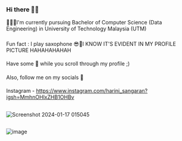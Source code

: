 ### Hi there 👋🏽

👩🏽‍🎓I'm currently pursuing Bachelor of Computer Science (Data Engineering) in University of Technology Malaysia (UTM)
#####
Fun fact : I play saxophone 😎🎷I KNOW IT'S EVIDENT IN MY PROFILE PICTURE HAHAHAHAHAH
####
Have some 🍿 while you scroll through my profile ;)
####
Also, follow me on my socials 🦉
####
Instagram - https://www.instagram.com/harini_sangaran?igsh=MmhnOHlxZHB1OHBv
##
![Screenshot 2024-01-17 015045](https://github.com/harinisangaran/E-Portfolio-TIS-02_2023/assets/147630493/aeaa0d67-d6c5-4a8a-be38-2c4a1a8f29d4)
##
![image](https://github.com/harinisangaran/E-Portfolio-TIS-02_2023/assets/147630493/240f6b40-7948-45ca-9ea8-b4156d1e48ad)

<!--
**harinisangaran/harinisangaran** is a ✨ _special_ ✨ repository because its `README.md` (this file) appears on your GitHub profile.

Here are some ideas to get you started:

- 🔭 I’m currently working on ...
- 🌱 I’m currently learning ...
- 👯 I’m looking to collaborate on ...
- 🤔 I’m looking for help with ...
- 💬 Ask me about ...
- 📫 How to reach me: ...
- 😄 Pronouns: ...
- ⚡ Fun fact: ...
-->
